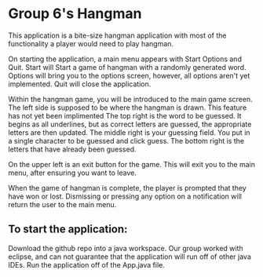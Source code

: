 # Group 6's Hangman
This application is a bite-size hangman application with most of the functionality a player would need to play hangman.

On starting the application, a main menu appears with Start Options and Quit. 
Start will Start a game of hangman with a randomly generated word.
Options will bring you to the options screen, however, all options aren't yet implemented.
Quit will close the application.

Within the hangman game, you will be introduced to the main game screen.
The left side is supposed to be where the hangman is drawn. This feature has not yet been implimented
The top right is the word to be guessed. It begins as all underlines, but as correct letters are guessed, the appropriate letters are then updated.
The middle right is your guessing field. You put in a single character to be guessed and click guess.
The bottom right is the letters that have already been guessed.

On the upper left is an exit button for the game. This will exit you to the main menu, after ensuring you want to leave.

When the game of hangman is complete, the player is prompted that they have won or lost. Dismissing or pressing any option on a notification will return the user to the main menu.

## To start the application:
Download the github repo into a java workspace. Our group worked with eclipse, and can not guarantee that the application will run off of other java IDEs. Run the application off of the App.java file.
